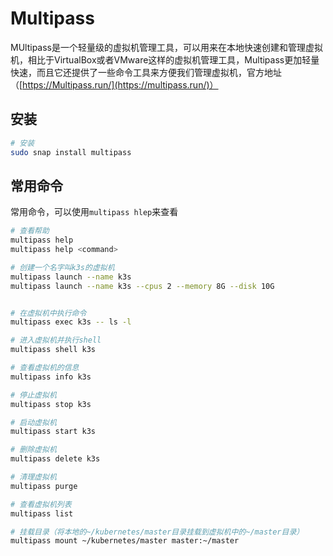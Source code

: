 # Multipass

MUltipass是一个轻量级的虚拟机管理工具，可以用来在本地快速创建和管理虚拟机，相比于VirtualBox或者VMware这样的虚拟机管理工具，Multipass更加轻量快速，而且它还提供了一些命令工具来方便我们管理虚拟机，官方地址（[https://Multipass.run/](https://multipass.run/)）

## 安装

```bash
# 安装
sudo snap install multipass
```

## 常用命令

常用命令，可以使用`multipass hlep`来查看

```bash
# 查看帮助
multipass help
multipass help <command>

# 创建一个名字叫k3s的虚拟机
multipass launch --name k3s
multipass launch --name k3s --cpus 2 --memory 8G --disk 10G


# 在虚拟机中执行命令
multipass exec k3s -- ls -l

# 进入虚拟机并执行shell
multipass shell k3s

# 查看虚拟机的信息
multipass info k3s

# 停止虚拟机
multipass stop k3s

# 启动虚拟机
multipass start k3s

# 删除虚拟机
multipass delete k3s

# 清理虚拟机
multipass purge

# 查看虚拟机列表
multipass list

# 挂载目录（将本地的~/kubernetes/master目录挂载到虚拟机中的~/master目录）
multipass mount ~/kubernetes/master master:~/master
```

